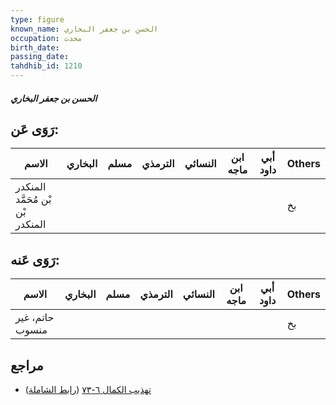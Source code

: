 ```yaml
---
type: figure
known_name: الحسن بن جعفر البخاري
occupation: محدث
birth_date:
passing_date:
tahdhib_id: 1210
---
```

##### الحسن بن جعفر البخاري

## رَوَى عَن:
| الاسم                            | البخاري | مسلم | الترمذي | النسائي | ابن ماجه | أبي داود | Others |
| -------------------------------- | ------- | ---- | ------- | ------- | -------- | -------- | ------ |
| المنكدر بْن مُحَمَّد بْن المنكدر |         |      |         |         |          |          | بخ     |
## رَوَى عَنه:
| الاسم           | البخاري | مسلم | الترمذي | النسائي | ابن ماجه | أبي داود | Others |
| --------------- | ------- | ---- | ------- | ------- | -------- | -------- | ------ |
| حاتم، غير منسوب |         |      |         |         |          |          | بخ     |
## مراجع
- [تهذيب الكمال ٦-٧٣](obsidian://open?vault=Tahdhib-al-Kamal&file=Figures/١٢١٠-الحسن%20بن%20جعفر%20البخاري) ([رابط الشاملة](https://shamela.ws/book/3722/2737))